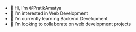 - 👋 Hi, I’m @PratikAmatya
- 👀 I’m interested in Web Development
- 🌱 I’m currently learning Backend Development
- 💞️ I’m looking to collaborate on web development projects

<!---
PratikAmatya/PratikAmatya is a ✨ special ✨ repository because its `README.md` (this file) appears on your GitHub profile.
You can click the Preview link to take a look at your changes.
--->
